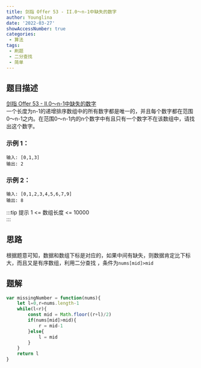 ```yaml
---
title: 剑指 Offer 53 - II.0～n-1中缺失的数字
author: Younglina
date: '2022-03-27'
showAccessNumber: true
categories:
 - 算法
tags:
 - 刷题
 - 二分查找
 - 简单
--- 
```

## 题目描述
[剑指 Offer 53 - II.0～n-1中缺失的数字](https://leetcode-cn.com/problems/que-shi-de-shu-zi-lcof/)  
一个长度为n-1的递增排序数组中的所有数字都是唯一的，并且每个数字都在范围0～n-1之内。在范围0～n-1内的n个数字中有且只有一个数字不在该数组中，请找出这个数字。  

### 示例 1：
```
输入: [0,1,3]  
输出: 2  
```

### 示例 2：
```
输入: [0,1,2,3,4,5,6,7,9]  
输出: 8  
```

:::tip 提示
1 <= 数组长度 <= 10000  
:::

## 思路
根据题意可知，数据和数组下标是对应的，如果中间有缺失，则数据肯定比下标大，而且又是有序数组，利用二分查找
，条件为`nums[mid]>mid`

## 题解
```javascript
var missingNumber = function(nums){
    let l=0,r=nums.length-1
    while(l<r){
        const mid = Math.floor((r+l)/2)
        if(nums[mid]>mid){
            r = mid-1
        }else{
            l = mid
        }
    }
    return l
}
```